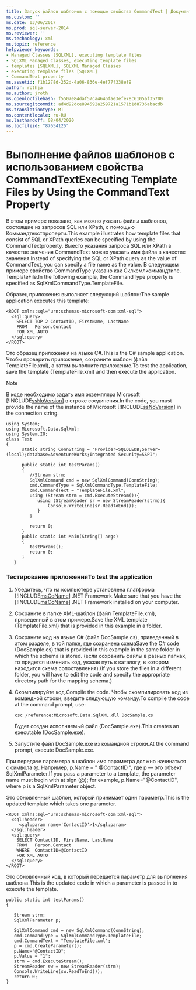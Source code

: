 ```yaml
---
title: Запуск файлов шаблонов с помощью свойства CommandText | Документация Майкрософт
ms.custom: ''
ms.date: 03/06/2017
ms.prod: sql-server-2014
ms.reviewer: ''
ms.technology: xml
ms.topic: reference
helpviewer_keywords:
- Managed Classes [SQLXML], executing template files
- SQLXML Managed Classes, executing template files
- templates [SQLXML], SQLXML Managed Classes
- executing template files [SQLXML]
- CommandText property
ms.assetid: f1b1278d-252d-4a06-836e-4ef77f338ef9
author: rothja
ms.author: jroth
ms.openlocfilehash: f5507e84daf57ca4646fae3efe78c6105af35700
ms.sourcegitcommit: ad4d92dce894592a259721a1571b1d8736abacdb
ms.translationtype: MT
ms.contentlocale: ru-RU
ms.lasthandoff: 08/04/2020
ms.locfileid: "87654125"
---
```

# <a name="executing-template-files-by-using-the-commandtext-property"></a><span data-ttu-id="b11a8-102">Выполнение файлов шаблонов с использованием свойства CommandText</span><span class="sxs-lookup"><span data-stu-id="b11a8-102">Executing Template Files by Using the CommandText Property</span></span>
  <span data-ttu-id="b11a8-103">В этом примере показано, как можно указать файлы шаблонов, состоящие из запросов SQL или XPath, с помощью Коммандтекстпроперти.</span><span class="sxs-lookup"><span data-stu-id="b11a8-103">This example illustrates how template files that consist of SQL or XPath queries can be specified by using the CommandTextproperty.</span></span> <span data-ttu-id="b11a8-104">Вместо указания запроса SQL или XPath в качестве значения CommandText можно указать имя файла в качестве значения.</span><span class="sxs-lookup"><span data-stu-id="b11a8-104">Instead of specifying the SQL or XPath query as the value of CommandText, you can specify a file name as the value.</span></span> <span data-ttu-id="b11a8-105">В следующем примере свойство CommandType указано как Склксмлкоммандтипе. TemplateFile.</span><span class="sxs-lookup"><span data-stu-id="b11a8-105">In the following example, the CommandType property is specified as SqlXmlCommandType.TemplateFile.</span></span>  
  
 <span data-ttu-id="b11a8-106">Образец приложения выполняет следующий шаблон:</span><span class="sxs-lookup"><span data-stu-id="b11a8-106">The sample application executes this template:</span></span>  
  
```  
<ROOT xmlns:sql="urn:schemas-microsoft-com:xml-sql">  
  <sql:query>  
    SELECT TOP 2 ContactID, FirstName, LastName   
    FROM   Person.Contact  
    FOR XML AUTO  
  </sql:query>  
</ROOT>  
```  
  
 <span data-ttu-id="b11a8-107">Это образец приложения на языке C#.</span><span class="sxs-lookup"><span data-stu-id="b11a8-107">This is the C# sample application.</span></span> <span data-ttu-id="b11a8-108">Чтобы проверить приложение, сохраните шаблон (файл TemplateFile.xml), а затем выполните приложение.</span><span class="sxs-lookup"><span data-stu-id="b11a8-108">To test the application, save the template (TemplateFile.xml) and then execute the application.</span></span>  
  
> [!NOTE]  
>  <span data-ttu-id="b11a8-109">В коде необходимо задать имя экземпляра Microsoft [!INCLUDE[ssNoVersion](../../../includes/ssnoversion-md.md)] в строке соединения.</span><span class="sxs-lookup"><span data-stu-id="b11a8-109">In the code, you must provide the name of the instance of Microsoft [!INCLUDE[ssNoVersion](../../../includes/ssnoversion-md.md)] in the connection string.</span></span>  
  
```  
using System;  
using Microsoft.Data.SqlXml;  
using System.IO;  
class Test  
{  
      static string ConnString = "Provider=SQLOLEDB;Server=(local);database=AdventureWorks;Integrated Security=SSPI";  
  
      public static int testParams()  
      {  
         //Stream strm;  
         SqlXmlCommand cmd = new SqlXmlCommand(ConnString);  
         cmd.CommandType = SqlXmlCommandType.TemplateFile;  
         cmd.CommandText = "TemplateFile.xml";  
         using (Stream strm = cmd.ExecuteStream()){  
            using (StreamReader sr = new StreamReader(strm)){  
                Console.WriteLine(sr.ReadToEnd());  
            }  
         }  
  
         return 0;        
      }  
      public static int Main(String[] args)  
      {  
         testParams();     
         return 0;  
      }  
   }  
```  
  
### <a name="to-test-the-application"></a><span data-ttu-id="b11a8-110">Тестирование приложения</span><span class="sxs-lookup"><span data-stu-id="b11a8-110">To test the application</span></span>  
  
1.  <span data-ttu-id="b11a8-111">Убедитесь, что на компьютере установлена платформа [!INCLUDE[msCoName](../../../includes/msconame-md.md)] .NET Framework.</span><span class="sxs-lookup"><span data-stu-id="b11a8-111">Make sure that you have the [!INCLUDE[msCoName](../../../includes/msconame-md.md)] .NET Framework installed on your computer.</span></span>  
  
2.  <span data-ttu-id="b11a8-112">Сохраните в папке XML-шаблон (файл TemplateFile.xml), приведенный в этом примере.</span><span class="sxs-lookup"><span data-stu-id="b11a8-112">Save the XML template (TemplateFile.xml) that is provided in this example in a folder.</span></span>  
  
3.  <span data-ttu-id="b11a8-113">Сохраните код на языке C# (файл DocSample.cs), приведенный в этом разделе, в той папке, где сохранена схема</span><span class="sxs-lookup"><span data-stu-id="b11a8-113">Save the C# code (DocSample.cs) that is provided in this example in the same folder in which the schema is stored.</span></span> <span data-ttu-id="b11a8-114">(если сохранить файлы в разных папках, то придется изменить код, указав путь к каталогу, в котором находится схема сопоставления).</span><span class="sxs-lookup"><span data-stu-id="b11a8-114">(If you store the files in a different folder, you will have to edit the code and specify the appropriate directory path for the mapping schema.)</span></span>  
  
4.  <span data-ttu-id="b11a8-115">Скомпилируйте код.</span><span class="sxs-lookup"><span data-stu-id="b11a8-115">Compile the code.</span></span> <span data-ttu-id="b11a8-116">Чтобы скомпилировать код из командной строки, введите следующую команду.</span><span class="sxs-lookup"><span data-stu-id="b11a8-116">To compile the code at the command prompt, use:</span></span>  
  
    ```  
    csc /reference:Microsoft.Data.SqlXML.dll DocSample.cs  
    ```  
  
     <span data-ttu-id="b11a8-117">Будет создан исполняемый файл (DocSample.exe).</span><span class="sxs-lookup"><span data-stu-id="b11a8-117">This creates an executable (DocSample.exe).</span></span>  
  
5.  <span data-ttu-id="b11a8-118">Запустите файл DocSample.exe из командной строки.</span><span class="sxs-lookup"><span data-stu-id="b11a8-118">At the command prompt, execute DocSample.exe.</span></span>  
  
 <span data-ttu-id="b11a8-119">При передаче параметра в шаблон имя параметра должно начинаться с символа @. Например, p.Name = " @ContactID ", где p — это объект SqlXmlParameter.</span><span class="sxs-lookup"><span data-stu-id="b11a8-119">If you pass a parameter to a template, the parameter name must begin with at sign (@); for example, p.Name="@ContactID", where p is a SqlXmlParameter object.</span></span>  
  
 <span data-ttu-id="b11a8-120">Это обновленный шаблон, который принимает один параметр.</span><span class="sxs-lookup"><span data-stu-id="b11a8-120">This is the updated template which takes one parameter.</span></span>  
  
```  
<ROOT xmlns:sql="urn:schemas-microsoft-com:xml-sql">  
  <sql:header>  
     <sql:param name='ContactID'>1</sql:param>    
  </sql:header>  
  <sql:query>  
    SELECT ContactID, FirstName, LastName  
    FROM   Person.Contact  
    WHERE  ContactID=@ContactID  
    FOR XML AUTO  
  </sql:query>  
</ROOT>  
```  
  
 <span data-ttu-id="b11a8-121">Это обновленный код, в который передается параметр для выполнения шаблона.</span><span class="sxs-lookup"><span data-stu-id="b11a8-121">This is the updated code in which a parameter is passed in to execute the template.</span></span>  
  
```  
public static int testParams()  
{  
  
   Stream strm;  
   SqlXmlParameter p;  
  
   SqlXmlCommand cmd = new SqlXmlCommand(ConnString);  
   cmd.CommandType = SqlXmlCommandType.TemplateFile;  
   cmd.CommandText = "TemplateFile.xml";  
   p = cmd.CreateParameter();  
   p.Name="@ContactID";  
   p.Value = "1";  
   strm = cmd.ExecuteStream();  
   StreamReader sw = new StreamReader(strm);  
   Console.WriteLine(sw.ReadToEnd());  
   return 0;        
}  
```  
  
  
